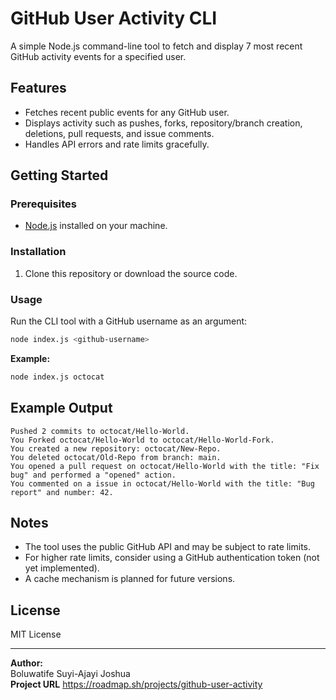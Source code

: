 # GitHub User Activity CLI

A simple Node.js command-line tool to fetch and display 7 most recent GitHub activity events for a specified user.

## Features

- Fetches recent public events for any GitHub user.
- Displays activity such as pushes, forks, repository/branch creation, deletions, pull requests, and issue comments.
- Handles API errors and rate limits gracefully.

## Getting Started

### Prerequisites

- [Node.js](https://nodejs.org/) installed on your machine.

### Installation

1. Clone this repository or download the source code.

### Usage

Run the CLI tool with a GitHub username as an argument:

```sh
node index.js <github-username>
```

**Example:**
```sh
node index.js octocat
```

## Example Output

```
Pushed 2 commits to octocat/Hello-World.
You Forked octocat/Hello-World to octocat/Hello-World-Fork.
You created a new repository: octocat/New-Repo.
You deleted octocat/Old-Repo from branch: main.
You opened a pull request on octocat/Hello-World with the title: "Fix bug" and performed a "opened" action.
You commented on a issue in octocat/Hello-World with the title: "Bug report" and number: 42.
```

## Notes

- The tool uses the public GitHub API and may be subject to rate limits.
- For higher rate limits, consider using a GitHub authentication token (not yet implemented).
- A cache mechanism is planned for future versions.

## License

MIT License

---

**Author:**  
Boluwatife Suyi-Ajayi Joshua  
**Project URL**
https://roadmap.sh/projects/github-user-activity
